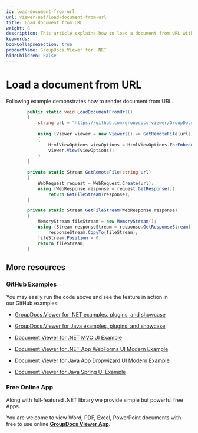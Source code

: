 ```yaml
---
id: load-document-from-url
url: viewer-net/load-document-from-url
title: Load document from URL
weight: 6
description: This article explains how to load a document from URL with GroupDocs.Viewer within your .NET applications.
keywords: 
bookCollapseSection: true
productName: GroupDocs.Viewer for .NET
hideChildren: False
---
```

# Load a document from URL

Following example demonstrates how to render document from URL.

```csharp
 		public static void LoadDocumentFromUrl()
        {
            string url = "https://github.com/groupdocs-viewer/GroupDocs.Viewer-for-.NET/blob/master/Examples/Resources/SampleFiles/sample.docx?raw=true";
            
			using (Viewer viewer = new Viewer(() => GetRemoteFile(url)))
            {
                HtmlViewOptions viewOptions = HtmlViewOptions.ForEmbeddedResources();                
                viewer.View(viewOptions);
            }
        }
                
        private static Stream GetRemoteFile(string url)
        {
            WebRequest request = WebRequest.Create(url);
            using (WebResponse response = request.GetResponse())
                return GetFileStream(response);
        }

        private static Stream GetFileStream(WebResponse response)
        {
            MemoryStream fileStream = new MemoryStream();
            using (Stream responseStream = response.GetResponseStream())
                responseStream.CopyTo(fileStream);
            fileStream.Position = 0;
            return fileStream;
        }
```

## More resources

### GitHub Examples

You may easily run the code above and see the feature in action in our GitHub examples:

*   [GroupDocs.Viewer for .NET examples, plugins, and showcase](https://github.com/groupdocs-viewer/GroupDocs.Viewer-for-.NET)
    
*   [GroupDocs.Viewer for Java examples, plugins, and showcase](https://github.com/groupdocs-viewer/GroupDocs.Viewer-for-Java)
    
*   [Document Viewer for .NET MVC UI Example](https://github.com/groupdocs-viewer/GroupDocs.Viewer-for-.NET-MVC) 
    
*   [Document Viewer for .NET App WebForms UI Modern Example](https://github.com/groupdocs-viewer/GroupDocs.Viewer-for-.NET-WebForms)
    
*   [Document Viewer for Java App Dropwizard UI Modern Example](https://github.com/groupdocs-viewer/GroupDocs.Viewer-for-Java-Dropwizard)
    
*   [Document Viewer for Java Spring UI Example](https://github.com/groupdocs-viewer/GroupDocs.Viewer-for-Java-Spring)
    

### Free Online App

Along with full-featured .NET library we provide simple but powerful free Apps.

You are welcome to view Word, PDF, Excel, PowerPoint documents with free to use online **[GroupDocs Viewer App](https://products.groupdocs.app/viewer)**.
